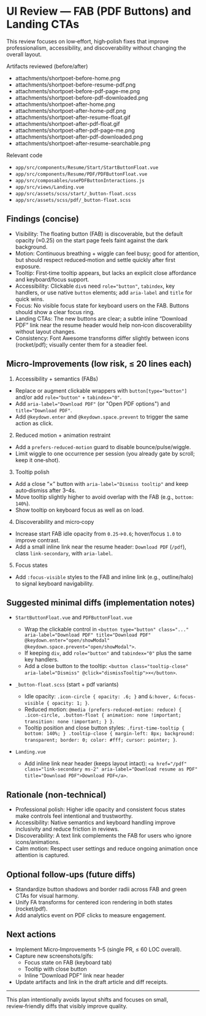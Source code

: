 # UI Review — FAB (PDF Buttons) and Landing CTAs

This review focuses on low‑effort, high‑polish fixes that improve professionalism, accessibility, and discoverability without changing the overall layout.

Artifacts reviewed (before/after)
- attachments/shortpoet-before-home.png
- attachments/shortpoet-before-resume-pdf.png
- attachments/shortpoet-before-pdf-page-me.png
- attachments/shortpoet-before-pdf-downloaded.png
- attachments/shortpoet-after-home.png
- attachments/shortpoet-after-home-pdf.png
- attachments/shortpoet-after-resume-float.gif
- attachments/shortpoet-after-pdf-float.gif
- attachments/shortpoet-after-pdf-page-me.png
- attachments/shortpoet-after-pdf-downloaded.png
- attachments/shortpoet-after-resume-searchable.png

Relevant code
- `app/src/components/Resume/Start/StartButtonFloat.vue`
- `app/src/components/Resume/PDF/PDFButtonFloat.vue`
- `app/src/composables/usePDFButtonInteractions.js`
- `app/src/views/Landing.vue`
- `app/src/assets/scss/start/_button-float.scss`
- `app/src/assets/scss/pdf/_button-float.scss`

## Findings (concise)

- Visibility: The floating button (FAB) is discoverable, but the default opacity (≈0.25) on the start page feels faint against the dark background.
- Motion: Continuous breathing + wiggle can feel busy; good for attention, but should respect reduced‑motion and settle quickly after first exposure.
- Tooltip: First‑time tooltip appears, but lacks an explicit close affordance and keyboard/focus support.
- Accessibility: Clickable `div`s need `role="button"`, `tabindex`, key handlers, or use native `button` elements; add `aria-label` and `title` for quick wins.
- Focus: No visible focus state for keyboard users on the FAB. Buttons should show a clear focus ring.
- Landing CTAs: The new buttons are clear; a subtle inline “Download PDF” link near the resume header would help non‑icon discoverability without layout changes.
- Consistency: Font Awesome transforms differ slightly between icons (rocket/pdf); visually center them for a steadier feel.

## Micro‑Improvements (low risk, ≤ 20 lines each)

1) Accessibility + semantics (FABs)
- Replace or augment clickable wrappers with `button[type="button"]` and/or add `role="button"` + `tabindex="0"`.
- Add `aria-label="Download PDF"` (or "Open PDF options") and `title="Download PDF"`.
- Add `@keydown.enter` and `@keydown.space.prevent` to trigger the same action as click.

2) Reduced motion + animation restraint
- Add a `prefers-reduced-motion` guard to disable bounce/pulse/wiggle.
- Limit wiggle to one occurrence per session (you already gate by scroll; keep it one‑shot).

3) Tooltip polish
- Add a close “×” button with `aria-label="Dismiss tooltip"` and keep auto‑dismiss after 3–4s.
- Move tooltip slightly higher to avoid overlap with the FAB (e.g., `bottom: 140%`).
- Show tooltip on keyboard focus as well as on load.

4) Discoverability and micro‑copy
- Increase start FAB idle opacity from `0.25`→`0.6`; hover/focus `1.0` to improve contrast.
- Add a small inline link near the resume header: `Download PDF` (`/pdf`), class `link-secondary`, with `aria-label`.

5) Focus states
- Add `:focus-visible` styles to the FAB and inline link (e.g., outline/halo) to signal keyboard navigability.

## Suggested minimal diffs (implementation notes)

- `StartButtonFloat.vue` and `PDFButtonFloat.vue`
  - Wrap the clickable control in `<button type="button" class="..." aria-label="Download PDF" title="Download PDF" @keydown.enter="open/showModal" @keydown.space.prevent="open/showModal">`.
  - If keeping `div`, add `role="button"` and `tabindex="0"` plus the same key handlers.
  - Add a close button to the tooltip: `<button class="tooltip-close" aria-label="Dismiss" @click="dismissTooltip">×</button>`.

- `_button-float.scss` (start + pdf variants)
  - Idle opacity: `.icon-circle { opacity: .6; }` and `&:hover, &:focus-visible { opacity: 1; }`.
  - Reduced motion: `@media (prefers-reduced-motion: reduce) { .icon-circle, .button-float { animation: none !important; transition: none !important; } }`.
  - Tooltip position and close button styles: `.first-time-tooltip { bottom: 140%; } .tooltip-close { margin-left: 8px; background: transparent; border: 0; color: #fff; cursor: pointer; }`.

- `Landing.vue`
  - Add inline link near header (keeps layout intact): `<a href="/pdf" class="link-secondary ms-2" aria-label="Download resume as PDF" title="Download PDF">Download PDF</a>`.

## Rationale (non‑technical)

- Professional polish: Higher idle opacity and consistent focus states make controls feel intentional and trustworthy.
- Accessibility: Native semantics and keyboard handling improve inclusivity and reduce friction in reviews.
- Discoverability: A text link complements the FAB for users who ignore icons/animations.
- Calm motion: Respect user settings and reduce ongoing animation once attention is captured.

## Optional follow‑ups (future diffs)

- Standardize button shadows and border radii across FAB and green CTAs for visual harmony.
- Unify FA transforms for centered icon rendering in both states (rocket/pdf).
- Add analytics event on PDF clicks to measure engagement.

## Next actions

- Implement Micro‑Improvements 1–5 (single PR, ≤ 60 LOC overall).
- Capture new screenshots/gifs:
  - Focus state on FAB (keyboard tab)
  - Tooltip with close button
  - Inline “Download PDF” link near header
- Update artifacts and link in the draft article and diff receipts.

---

This plan intentionally avoids layout shifts and focuses on small, review‑friendly diffs that visibly improve quality.
